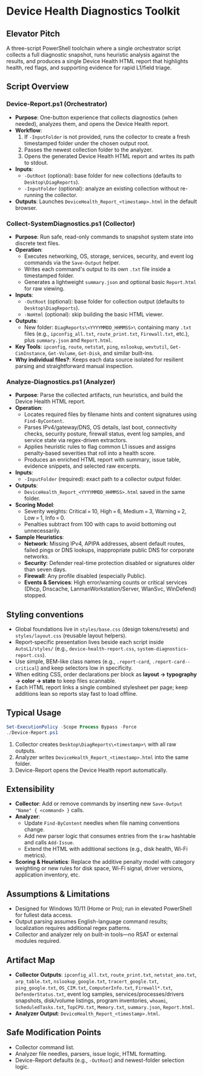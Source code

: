 # Device Health Diagnostics Toolkit

## Elevator Pitch
A three-script PowerShell toolchain where a single orchestrator script collects a full diagnostic snapshot, runs heuristic analysis against the results, and produces a single Device Health HTML report that highlights health, red flags, and supporting evidence for rapid L1/field triage.

## Script Overview

### Device-Report.ps1 (Orchestrator)
- **Purpose**: One-button experience that collects diagnostics (when needed), analyzes them, and opens the Device Health report.
- **Workflow**:
  1. If `-InputFolder` is not provided, runs the collector to create a fresh timestamped folder under the chosen output root.
  2. Passes the newest collection folder to the analyzer.
  3. Opens the generated Device Health HTML report and writes its path to stdout.
- **Inputs**:
  - `-OutRoot` (optional): base folder for new collections (defaults to `Desktop\DiagReports`).
  - `-InputFolder` (optional): analyze an existing collection without re-running the collector.
- **Outputs**: Launches `DeviceHealth_Report_<timestamp>.html` in the default browser.

### Collect-SystemDiagnostics.ps1 (Collector)
- **Purpose**: Run safe, read-only commands to snapshot system state into discrete text files.
- **Operation**:
  - Executes networking, OS, storage, services, security, and event log commands via the `Save-Output` helper.
  - Writes each command's output to its own `.txt` file inside a timestamped folder.
  - Generates a lightweight `summary.json` and optional basic `Report.html` for raw viewing.
- **Inputs**:
  - `-OutRoot` (optional): base folder for collection output (defaults to `Desktop\DiagReports`).
  - `-NoHtml` (optional): skip building the basic HTML viewer.
- **Outputs**:
  - New folder: `DiagReports\<YYYYMMDD_HHMMSS>\` containing many `.txt` files (e.g., `ipconfig_all.txt`, `route_print.txt`, `Firewall.txt`, etc.), plus `summary.json` and `Report.html`.
- **Key Tools**: `ipconfig`, `route`, `netstat`, `ping`, `nslookup`, `wevtutil`, `Get-CimInstance`, `Get-Volume`, `Get-Disk`, and similar built-ins.
- **Why individual files?**: Keeps each data source isolated for resilient parsing and straightforward manual inspection.

### Analyze-Diagnostics.ps1 (Analyzer)
- **Purpose**: Parse the collected artifacts, run heuristics, and build the Device Health HTML report.
- **Operation**:
  - Locates required files by filename hints and content signatures using `Find-ByContent`.
  - Parses IPv4/gateway/DNS, OS details, last boot, connectivity checks, security posture, firewall status, event log samples, and service state via regex-driven extractors.
  - Applies heuristic rules to flag common L1 issues and assigns penalty-based severities that roll into a health score.
  - Produces an enriched HTML report with summary, issue table, evidence snippets, and selected raw excerpts.
- **Inputs**:
  - `-InputFolder` (required): exact path to a collector output folder.
- **Outputs**:
  - `DeviceHealth_Report_<YYYYMMDD_HHMMSS>.html` saved in the same folder.
- **Scoring Model**:
  - Severity weights: Critical = 10, High = 6, Medium = 3, Warning = 2, Low = 1, Info = 0.
  - Penalties subtract from 100 with caps to avoid bottoming out unnecessarily.
- **Sample Heuristics**:
  - **Network**: Missing IPv4, APIPA addresses, absent default routes, failed pings or DNS lookups, inappropriate public DNS for corporate networks.
  - **Security**: Defender real-time protection disabled or signatures older than seven days.
  - **Firewall**: Any profile disabled (especially Public).
  - **Events & Services**: High error/warning counts or critical services (Dhcp, Dnscache, LanmanWorkstation/Server, WlanSvc, WinDefend) stopped.

## Styling conventions
- Global foundations live in `styles/base.css` (design tokens/resets) and `styles/layout.css` (reusable layout helpers).
- Report-specific presentation lives beside each script inside `AutoL1/styles/` (e.g., `device-health-report.css`, `system-diagnostics-report.css`).
- Use simple, BEM-like class names (e.g., `.report-card`, `.report-card--critical`) and keep selectors low in specificity.
- When editing CSS, order declarations per block as **layout → typography → color → state** to keep files scannable.
- Each HTML report links a single combined stylesheet per page; keep additions lean so reports stay fast to load offline.

## Typical Usage
```powershell
Set-ExecutionPolicy -Scope Process Bypass -Force
./Device-Report.ps1
```
1. Collector creates `Desktop\DiagReports\<timestamp>\` with all raw outputs.
2. Analyzer writes `DeviceHealth_Report_<timestamp>.html` into the same folder.
3. Device-Report opens the Device Health report automatically.

## Extensibility
- **Collector**: Add or remove commands by inserting new `Save-Output "Name" { <command> }` calls.
- **Analyzer**:
  - Update `Find-ByContent` needles when file naming conventions change.
  - Add new parser logic that consumes entries from the `$raw` hashtable and calls `Add-Issue`.
  - Extend the HTML with additional sections (e.g., disk health, Wi-Fi metrics).
- **Scoring & Heuristics**: Replace the additive penalty model with category weighting or new rules for disk space, Wi-Fi signal, driver versions, application inventory, etc.

## Assumptions & Limitations
- Designed for Windows 10/11 (Home or Pro); run in elevated PowerShell for fullest data access.
- Output parsing assumes English-language command results; localization requires additional regex patterns.
- Collector and analyzer rely on built-in tools—no RSAT or external modules required.

## Artifact Map
- **Collector Outputs**: `ipconfig_all.txt`, `route_print.txt`, `netstat_ano.txt`, `arp_table.txt`, `nslookup_google.txt`, `tracert_google.txt`, `ping_google.txt`, `OS_CIM.txt`, `ComputerInfo.txt`, `Firewall*.txt`, `DefenderStatus.txt`, event log samples, services/processes/drivers snapshots, disk/volume listings, program inventories, `whoami`, `ScheduledTasks.txt`, `TopCPU.txt`, `Memory.txt`, `summary.json`, `Report.html`.
- **Analyzer Output**: `DeviceHealth_Report_<timestamp>.html`.

## Safe Modification Points
- Collector command list.
- Analyzer file needles, parsers, issue logic, HTML formatting.
- Device-Report defaults (e.g., `-OutRoot`) and newest-folder selection logic.
